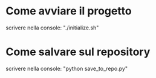 # Come avviare il progetto
scrivere nella console: "./initialize.sh"

# Come salvare sul repository
scrivere nella console: "python save_to_repo.py"
